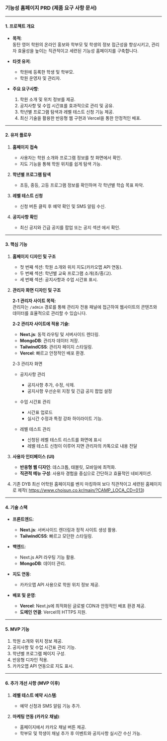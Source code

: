 
### 기능성 홈페이지 PRD (제품 요구 사항 문서)

---

#### **1. 프로젝트 개요**

- **목적**:  
    동탄 영어 학원의 온라인 홍보와 학부모 및 학생의 정보 접근성을 향상시키고, 관리자 효율성을 높이는 직관적이고 세련된 기능성 홈페이지를 구축합니다.
    
- **타겟 유저**:
    
    - 학원에 등록한 학생 및 학부모.
    - 학원 운영자 및 관리자.
- **주요 요구사항**:

	1. 학원 소개 및 위치 정보를 제공.
    2. 공지사항 및 수업 시간표를 효과적으로 관리 및 공유.
    3. 학년별 프로그램 탐색과 레벨 테스트 신청 기능 제공.
    4. 최신 기술을 활용한 반응형 웹 구현과 Vercel을 통한 안정적인 배포.

---

#### **2. 유저 플로우**

1. **홈페이지 접속**
    
    - 사용자는 학원 소개와 프로그램 정보를 첫 화면에서 확인.
    - 지도 기능을 통해 학원 위치를 쉽게 탐색 가능.
2. **학년별 프로그램 탐색**
    
    - 초등, 중등, 고등 프로그램 정보를 확인하며 각 학년별 학습 목표 파악.
3. **레벨 테스트 신청**
    
    - 신청 버튼 클릭 후 예약 확인 및 SMS 알림 수신.
4. **공지사항 확인**
    
    - 최신 공지와 긴급 공지를 팝업 또는 공지 섹션 에서 확인.


---

#### **3. 핵심 기능**

1. **홈페이지 디자인 및 구조**
    
    - 첫 번째 섹션: 학원 소개와 위치 지도(카카오맵 API 연동).
    - 두 번째 섹션: 학년별 교육 프로그램 소개(초/중/고).
    - 세 번째 섹션: 공지사항과 수업 시간표 표시.
    
2. **관리자 화면 디자인 및 구조**
    
	**2-1 관리자 사이트 목적:**  
	관리자는 `/admin` 경로를 통해 관리자 전용 패널에 접근하여 웹사이트의 콘텐츠와 데이터를 효율적으로 관리할 수 있습니다.
	
	**2-2 관리자 사이트에 적용 기슬:**  
	- **Next.js**: 동적 라우팅 및 서버사이드 렌더링.
	- **MongoDB**: 관리자 데이터 저장.
	- **TailwindCSS**: 관리자 페이지 스타일링.
	- **Vercel**: 빠르고 안정적인 배포 환경.
	
	2-3 관리자 화면
	- 공지사항 관리
		- 공지사항 추가, 수정, 삭제.
		- 공지사항 우선순위 지정 및 긴급 공지 팝업 설정
    
	- 수업 시간표 관리
		- 시간표 업로드
		- 실시간 수정과 특정 강좌 하이라이트 기능.
		
    - 레벨 테스트 관리
	    - 신청된 레벨 테스트 리스트를 화면에 표시
	    - 레벨 테스트 신청이 이루어 지면 관리자의 카톡으로 내용 전달
    
3. **사용자 인터페이스 (UI)**
    
    - **반응형 웹 디자인**: 데스크톱, 태블릿, 모바일에 최적화.
    - **직관적 메뉴 구성**: 사용자 경험을 중심으로 간단하고 효율적인 네비게이션.
    
4. 기존 DYB 최선 어학원 홈페이지를 벤치 마킹하여 보다 직관적이고 세련된 홈페이지로 제작( https://www.choisun.co.kr/main/?CAMP_LOCA_CD=013)

---

#### **4. 기술 스택**

- **프론트엔드**:
    
    - **Next.js**: 서버사이드 렌더링과 정적 사이트 생성 활용.
    - **TailwindCSS**: 빠르고 모던한 스타일링.
- **백엔드**:
    
    - Next.js API 라우팅 기능 활용.
    - **MongoDB**: 데이터 관리.
- **지도 연동**:
    
    - 카카오맵 API 사용으로 학원 위치 정보 제공.
- **배포 및 운영**:
    
    - **Vercel**: Next.js에 최적화된 글로벌 CDN과 안정적인 배포 환경 제공.
    - **도메인 연결**: Vercel의 HTTPS 지원.

---

#### **5. MVP 기능**

1. 학원 소개와 위치 정보 제공.
2. 공지사항 및 수업 시간표 관리 기능.
3. 학년별 프로그램 페이지 구성.
4. 반응형 디자인 적용.
5. 카카오맵 API 연동으로 지도 표시.

---

#### **6. 추가 개선 사항 (MVP 이후)**

1. **레벨 테스트 예약 시스템**:
    
    - 예약 신청과 SMS 알림 기능 추가.

2. **마케팅 연동 (카카오 채널)**:
    
    - 홈페이지에서 카카오 채널 버튼 제공.
    - 학부모 및 학생이 채널 추가 후 이벤트와 공지사항 실시간 수신 가능.